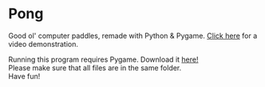 # Pong
Good ol' computer paddles, remade with Python &amp; Pygame.
<a href="https://www.youtube.com/watch?v=fEjKBY2rY3g&feature=youtu.be">Click here</a> for a video demonstration. 

Running this program requires Pygame. Download it <a href="https://bitbucket.org/pygame/pygame/downloads" target="a_blank"> here! </a> <br>
Please make sure that all files are in the same folder. <br>
Have fun!
